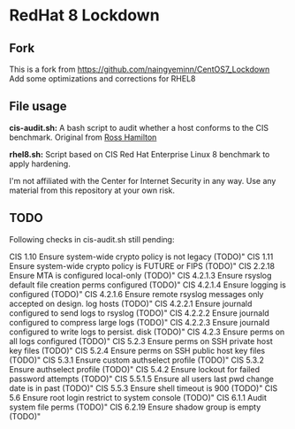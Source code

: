 # RedHat 8 Lockdown

## Fork
This is a fork from https://github.com/naingyeminn/CentOS7_Lockdown  
Add some optimizations and corrections for RHEL8

## File usage
**cis-audit.sh:** A bash script to audit whether a host conforms to the CIS benchmark. Original from [Ross Hamilton](https://github.com/rosshamilton1)

**rhel8.sh:** Script based on CIS Red Hat Enterprise Linux 8 benchmark to apply hardening.

I'm not affiliated with the Center for Internet Security in any way.
Use any material from this repository at your own risk.  

## TODO
Following checks in cis-audit.sh still pending:

CIS 1.10 Ensure system-wide crypto policy is not legacy (TODO)"
CIS 1.11 Ensure system-wide crypto policy is FUTURE or FIPS (TODO)"
CIS 2.2.18 Ensure MTA is configured local-only (TODO)"
CIS 4.2.1.3 Ensure rsyslog default file creation perms configured (TODO)" 
CIS 4.2.1.4 Ensure logging is configured (TODO)"
CIS 4.2.1.6 Ensure remote rsyslog messages only accepted on design. log hosts (TODO)"
CIS 4.2.2.1 Ensure journald configured to send logs to rsyslog (TODO)"
CIS 4.2.2.2 Ensure journald configured to compress large logs (TODO)"
CIS 4.2.2.3 Ensure journald configured to write logs to persist. disk (TODO)"
CIS 4.2.3 Ensure perms on all logs configured (TODO)"
CIS 5.2.3 Ensure perms on SSH private host key files (TODO)"
CIS 5.2.4 Ensure perms on SSH public host key files (TODO)"
CIS 5.3.1 Ensure custom authselect profile (TODO)"
CIS 5.3.2 Ensure authselect profile (TODO)"
CIS 5.4.2 Ensure lockout for failed password attempts (TODO)"
CIS 5.5.1.5 Ensure all users last pwd change date is in past (TODO)"
CIS 5.5.3 Ensure shell timeout is 900 (TODO)"
CIS 5.6 Ensure root login restrict to system console (TODO)"
CIS 6.1.1 Audit system file perms (TODO)"
CIS 6.2.19 Ensure shadow group is empty (TODO)"
